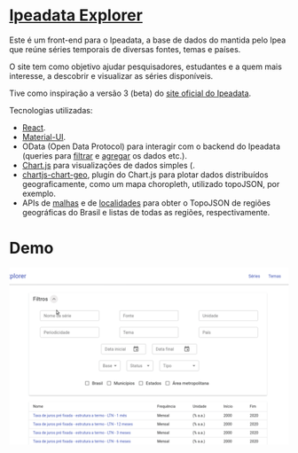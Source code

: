 # [Ipeadata Explorer](http://ipeadata-explorer.surge.sh/)

Este é um front-end para o Ipeadata, a base de dados do mantida pelo Ipea que
reúne séries temporais de diversas fontes, temas e países.

O site tem como objetivo ajudar pesquisadores, estudantes e a quem mais
interesse, a descobrir e visualizar as séries disponíveis.

Tive como inspiração a versão 3 (beta) do [site oficial do Ipeadata](http://ipeadata.gov.br/beta3/).

Tecnologias utilizadas:

- [React](react).
- [Material-UI](material-ui).
- OData (Open Data Protocol) para interagir com o backend do Ipeadata (queries
  para [filtrar](odata-url-conventions) e [agregar](odata-aggregation) os dados
  etc.).
- [Chart.js](chartjs) para visualizações de dados simples (.
- [chartjs-chart-geo](chartjs-chart-geo), plugin do Chart.js para plotar dados
  distribuídos geograficamente, como um mapa choropleth, utilizado topoJSON,
  por exemplo.
- APIs de [malhas](ibge-malhas) e de [localidades](ibge-localidades) para obter
  o TopoJSON de regiões geográficas do Brasil e listas de todas as regiões,
  respectivamente.

# Demo

![Ipeadata Explorer Demo](./ipeadata-explorer-demo.gif)

[material-ui]: material-ui.com/
[ipea-api]: http://ipeadata.gov.br/api/
[react]: https://reactjs.org/docs/getting-started.html
[odata-url-conventions]: https://docs.oasis-open.org/odata/odata/v4.01/odata-v4.01-part2-url-conventions.html
[odata-aggregation]: http://docs.oasis-open.org/odata/odata-data-aggregation-ext/v4.0/cs01/odata-data-aggregation-ext-v4.0-cs01.html#_Toc378326289
[chartjs]: https://www.chartjs.org/docs/latest/
[chartjs-chart-geo]: https://github.com/sgratzl/chartjs-chart-geo
[ibge-malhas]: https://servicodados.ibge.gov.br/api/docs/malhas?versao=2
[ibge-localidades]: https://servicodados.ibge.gov.br/api/docs/localidades?versao=1
